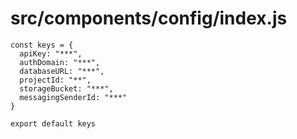 # src/components/config/index.js

```
const keys = {
  apiKey: "***",
  authDomain: "***",
  databaseURL: "***",
  projectId: "**",
  storageBucket: "***",
  messagingSenderId: "***"
}

export default keys
```